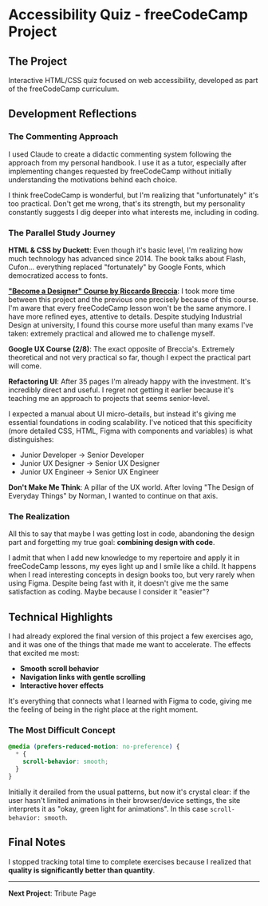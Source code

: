 # Accessibility Quiz - freeCodeCamp Project

## The Project
Interactive HTML/CSS quiz focused on web accessibility, developed as part of the freeCodeCamp curriculum.

## Development Reflections

### The Commenting Approach
I used Claude to create a didactic commenting system following the approach from my personal handbook. I use it as a tutor, especially after implementing changes requested by freeCodeCamp without initially understanding the motivations behind each choice.

I think freeCodeCamp is wonderful, but I'm realizing that "unfortunately" it's too practical. Don't get me wrong, that's its strength, but my personality constantly suggests I dig deeper into what interests me, including in coding.

### The Parallel Study Journey

**HTML & CSS by Duckett**: Even though it's basic level, I'm realizing how much technology has advanced since 2014. The book talks about Flash, Cufon... everything replaced "fortunately" by Google Fonts, which democratized access to fonts.

**["Become a Designer" Course by Riccardo Breccia](https://academy.talentgarden.com/come-diventare-designer-con-breccia/)**: I took more time between this project and the previous one precisely because of this course. I'm aware that every freeCodeCamp lesson won't be the same anymore. I have more refined eyes, attentive to details. Despite studying Industrial Design at university, I found this course more useful than many exams I've taken: extremely practical and allowed me to challenge myself.

**Google UX Course (2/8)**: The exact opposite of Breccia's. Extremely theoretical and not very practical so far, though I expect the practical part will come.

**Refactoring UI**: After 35 pages I'm already happy with the investment. It's incredibly direct and useful. I regret not getting it earlier because it's teaching me an approach to projects that seems senior-level.

I expected a manual about UI micro-details, but instead it's giving me essential foundations in coding scalability. I've noticed that this specificity (more detailed CSS, HTML, Figma with components and variables) is what distinguishes:
- Junior Developer → Senior Developer
- Junior UX Designer → Senior UX Designer  
- Junior UX Engineer → Senior UX Engineer

**Don't Make Me Think**: A pillar of the UX world. After loving "The Design of Everyday Things" by Norman, I wanted to continue on that axis.

### The Realization
All this to say that maybe I was getting lost in code, abandoning the design part and forgetting my true goal: **combining design with code**.

I admit that when I add new knowledge to my repertoire and apply it in freeCodeCamp lessons, my eyes light up and I smile like a child. It happens when I read interesting concepts in design books too, but very rarely when using Figma. Despite being fast with it, it doesn't give me the same satisfaction as coding. Maybe because I consider it "easier"?

## Technical Highlights

I had already explored the final version of this project a few exercises ago, and it was one of the things that made me want to accelerate. The effects that excited me most:

- **Smooth scroll behavior**
- **Navigation links with gentle scrolling**
- **Interactive hover effects**

It's everything that connects what I learned with Figma to code, giving me the feeling of being in the right place at the right moment.

### The Most Difficult Concept
```css
@media (prefers-reduced-motion: no-preference) {
  * {
    scroll-behavior: smooth;
  }
}
```

Initially it derailed from the usual patterns, but now it's crystal clear: if the user hasn't limited animations in their browser/device settings, the site interprets it as "okay, green light for animations". In this case `scroll-behavior: smooth`.

## Final Notes
I stopped tracking total time to complete exercises because I realized that **quality is significantly better than quantity**.

---

**Next Project**: Tribute Page
